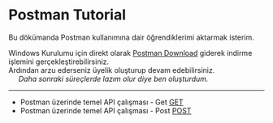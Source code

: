# Postman Tutorial

Bu dökümanda Postman kullanımına dair öğrendiklerimi aktarmak isterim.

Windows Kurulumu için direkt olarak [Postman Download](https://www.postman.com/downloads/) giderek indirme işlemini gerçekleştirebilirsiniz.\
Ardından arzu ederseniz üyelik oluşturup devam edebilirsiniz.\
&nbsp;&nbsp;&nbsp;&nbsp; *Daha sonraki süreçlerde lazım olur diye ben oluşturdum.*

---

* Postman üzerinde temel API çalışması - Get [GET](BasicApi.md)
* Postman üzerinde temel API çalışması - Post [POST](PostApi.md)